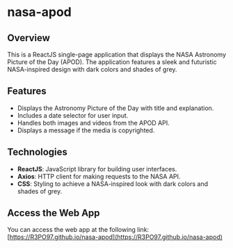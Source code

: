# nasa-apod

## Overview
This is a ReactJS single-page application that displays the NASA Astronomy Picture of the Day (APOD). The application features a sleek and futuristic NASA-inspired design with dark colors and shades of grey.

## Features
- Displays the Astronomy Picture of the Day with title and explanation.
- Includes a date selector for user input.
- Handles both images and videos from the APOD API.
- Displays a message if the media is copyrighted.

## Technologies
- **ReactJS**: JavaScript library for building user interfaces.
- **Axios**: HTTP client for making requests to the NASA API.
- **CSS**: Styling to achieve a NASA-inspired look with dark colors and shades of grey.

## Access the Web App
You can access the web app at the following link: [https://R3PO97.github.io/nasa-apod](https://R3PO97.github.io/nasa-apod)
